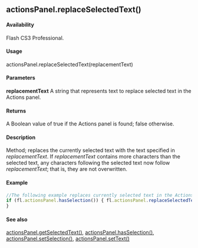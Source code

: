 ## actionsPanel.replaceSelectedText()

#### Availability

Flash CS3 Professional.

#### Usage

actionsPanel.replaceSelectedText(replacementText)

#### Parameters

**replacementText** A string that represents text to replace selected text in the Actions panel.

#### Returns

A Boolean value of true if the Actions panel is found; false otherwise.

#### Description

Method; replaces the currently selected text with the text specified in *replacementText*. If *replacementText* contains more characters than the selected text, any characters following the selected text now follow *replacementText*; that is, they are not overwritten.

#### Example

```javascript
//The following example replaces currently selected text in the Actions panel.
if (fl.actionsPanel.hasSelection()) { fl.actionsPanel.replaceSelectedText("// © 2006 Adobe Inc.");
}

```
#### See also

[actionsPanel.getSelectedText()](#_bookmark35), [actionsPanel.hasSelection()](#_bookmark37), [actionsPanel.setSelection()](#_bookmark40), [actionsPanel.setText()](#_bookmark41)
